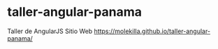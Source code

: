 # taller-angular-panama
Taller de AngularJS
Sitio Web
https://molekilla.github.io/taller-angular-panama/
